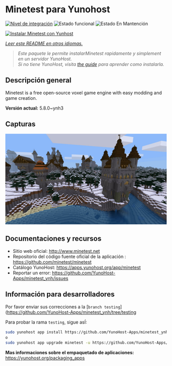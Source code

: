 <!--
Este archivo README esta generado automaticamente<https://github.com/YunoHost/apps/tree/master/tools/readme_generator>
No se debe editar a mano.
-->

# Minetest para Yunohost

[![Nivel de integración](https://dash.yunohost.org/integration/minetest.svg)](https://dash.yunohost.org/appci/app/minetest) ![Estado funcional](https://ci-apps.yunohost.org/ci/badges/minetest.status.svg) ![Estado En Mantención](https://ci-apps.yunohost.org/ci/badges/minetest.maintain.svg)

[![Instalar Minetest con Yunhost](https://install-app.yunohost.org/install-with-yunohost.svg)](https://install-app.yunohost.org/?app=minetest)

*[Leer este README en otros idiomas.](./ALL_README.md)*

> *Este paquete le permite instalarMinetest rapidamente y simplement en un servidor YunoHost.*  
> *Si no tiene YunoHost, visita [the guide](https://yunohost.org/install) para aprender como instalarla.*

## Descripción general

Minetest is a free open-source voxel game engine with easy modding and game creation.


**Versión actual:** 5.8.0~ynh3

## Capturas

![Captura de Minetest](./doc/screenshots/screenshot.jpg)

## Documentaciones y recursos

- Sitio web oficial: <http://www.minetest.net>
- Repositorio del código fuente oficial de la aplicación : <https://github.com/minetest/minetest>
- Catálogo YunoHost: <https://apps.yunohost.org/app/minetest>
- Reportar un error: <https://github.com/YunoHost-Apps/minetest_ynh/issues>

## Información para desarrolladores

Por favor enviar sus correcciones a la [`branch testing`](https://github.com/YunoHost-Apps/minetest_ynh/tree/testing

Para probar la rama `testing`, sigue asÍ:

```bash
sudo yunohost app install https://github.com/YunoHost-Apps/minetest_ynh/tree/testing --debug
o
sudo yunohost app upgrade minetest -u https://github.com/YunoHost-Apps/minetest_ynh/tree/testing --debug
```

**Mas informaciones sobre el empaquetado de aplicaciones:** <https://yunohost.org/packaging_apps>
